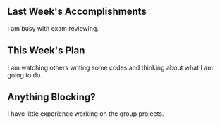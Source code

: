 ## Last Week's Accomplishments

I am busy with exam reviewing.

## This Week's Plan

I am watching others writing some codes and thinking about what I am going to do.

## Anything Blocking?

I have little experience working on the group projects.